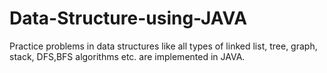# Data-Structure-using-JAVA
Practice problems in data structures like all types of linked list, tree, graph, stack, DFS,BFS algorithms etc. are implemented in JAVA.
